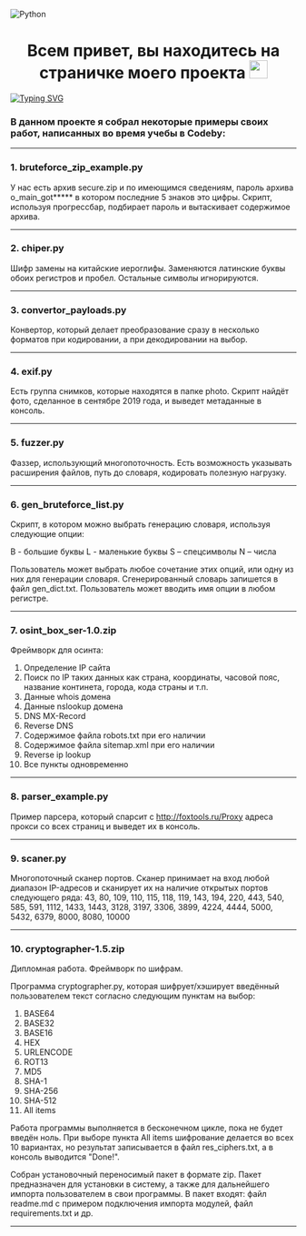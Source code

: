 ![Python](https://img.shields.io/badge/python-3670A0?style=for-the-badge&logo=python&logoColor=ffdd54)

<h1 align="center">Всем привет, вы находитесь на страничке моего проекта <img src="https://github.com/blackcater/blackcater/raw/main/images/Hi.gif" height="32"/></h1>

[![Typing SVG](https://readme-typing-svg.herokuapp.com?color=%23F7F6F7&lines=Приятного+просмотра+:%29)](https://git.io/typing-svg)


<h3>В данном проекте я собрал некоторые примеры своих работ, написанных во время учебы в Codeby:</h3>

---

<h3> 1. bruteforce_zip_example.py </h3>

У нас есть архив secure.zip и по имеющимся сведениям, пароль архива
o_main_got***** в котором последние 5 знаков это цифры.
Скрипт, используя прогрессбар, подбирает пароль и 
вытаскивает содержимое архива.

---

<h3>2. chiper.py</h3>

Шифр замены на китайские иероглифы. 
Заменяются латинские буквы обоих регистров и пробел. Остальные символы игнорируются.

---

<h3>3. convertor_payloads.py</h3>

Конвертор, который делает преобразование сразу в несколько 
форматов при кодировании, а при декодировании на выбор.

---

<h3>4. exif.py</h3>

Есть группа снимков, которые находятся в папке photo.
Скрипт найдёт фото, сделанное в сентябре 2019 года, и выведет метаданные в консоль.

---

<h3>5. fuzzer.py</h3>

Фаззер, использующий многопоточность.
Есть возможность указывать расширения файлов, путь до словаря, кодировать полезную нагрузку.

---

<h3>6. gen_bruteforce_list.py</h3>

Скрипт, в котором можно выбрать генерацию словаря, используя следующие опции:

B - большие буквы
L - маленькие буквы
S – спецсимволы
N – числа

Пользователь может выбрать любое сочетание этих опций, или одну из них для 
генерации словаря. Сгенерированный словарь запишется в файл gen_dict.txt.
Пользователь может вводить имя опции в любом регистре.

---

<h3>7. osint_box_ser-1.0.zip</h3>

Фреймворк для осинта:
  1. Определение IP сайта
  2. Поиск по IP таких данных как страна, координаты, часовой пояс, название 
  континета, города, кода страны и т.п.
  3. Данные whois домена
  4. Данные nslookup домена
  5. DNS MX-Record
  6. Reverse DNS
  7. Содержимое файла robots.txt при его наличии
  8. Содержимое файла sitemap.xml при его наличии
  9. Reverse ip lookup
  10. Все пункты одновременно

---

<h3>8. parser_example.py</h3> 

Пример парсера, который спарсит с http://foxtools.ru/Proxy адреса прокси со всех страниц и выведет их в консоль.

---

<h3>9. scaner.py</h3> 

Многопоточный сканер портов. 
Сканер принимает на вход любой диапазон IP-адресов и сканирует их 
на наличие открытых портов следующего ряда:
43, 80, 109, 110, 115, 118, 119, 143, 194, 220, 443, 540, 585, 591, 1112, 1433, 1443, 
3128, 3197, 3306, 3899, 4224, 4444, 5000, 5432, 6379, 8000, 8080, 10000

---

<h3>10. cryptographer-1.5.zip</h3>

Дипломная работа. Фреймворк по шифрам. 

Программа cryptographer.py, которая шифрует/хэширует введённый пользователем текст согласно следующим пунктам на выбор:

1. BASE64
2. BASE32
3. BASE16
4. HEX
5. URLENCODE
6. ROT13 
7. MD5 
8. SHA-1 
9. SHA-256
10. SHA-512
11. All items

Работа программы выполняется в бесконечном цикле, пока не будет введён ноль.
При выборе пункта All items шифрование делается во всех 10 вариантах,
но результат записывается в файл res_ciphers.txt, а в консоль выводится "Done!".

Собран установочный переносимый пакет в формате zip.
Пакет предназначен для установки в систему, а также для дальнейшего импорта пользователем в свои программы.
В пакет входят: файл readme.md с примером подключения импорта модулей, файл requirements.txt и др.

---
